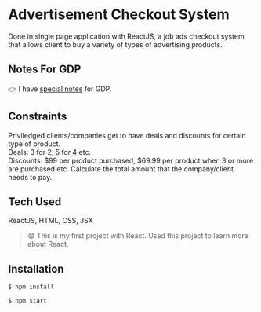 # Advertisement Checkout System
Done in single page application with ReactJS, a job ads checkout system that allows client to buy a variety of types of advertising products.

## Notes For GDP
:point_right: I have [special notes](https://github.com/tzeweiwee/ads-checkout-react/blob/master/Notes%20For%20GDP.md) for GDP.

## Constraints 
Priviledged clients/companies get to have deals and discounts for certain type of product. <br>
Deals: 3 for 2, 5 for 4 etc. <br>
Discounts: $99 per product purchased, $69.99 per product when 3 or more are purchased etc.
Calculate the total amount that the company/client needs to pay.

## Tech Used
ReactJS, HTML, CSS, JSX <br>
> :sweat_smile: This is my first project with React. Used this project to learn more about React.

## Installation
```
$ npm install
```
```
$ npm start
